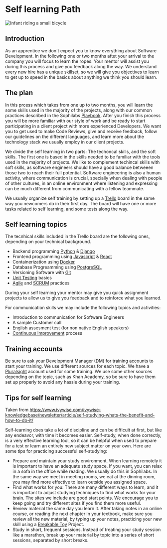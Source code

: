 # Self learning Path

![Infant riding a small bicycle](https://d2wlcd8my7k9h4.cloudfront.net/static/figures/development.jpg)

## Introduction

As an apprentice we don't expect you to know everything about Software Development. In the following one or two months aftet your arrival to the company you will focus to learn the ropes. Your mentor will assist you during this process and give you feedback along the way. We understand every new hire has a unique skillset, so we will give you objectives to learn to get up to speed in the basics about anything we think you should learn.


## The plan

In this prcess which takes from one up to two months, you will learn the some skills used in the majority of the projects, along with our common practices described in the Sophilabs [Playbook](https://sophilabs.co/playbook/). After you finish this process you will be more familiar with our style of work and be ready to start participating in a client project with more experienced Developers. We want you to get used to make Code Reviews, give and receive feedback, follow our guidelines on the different languages, and learn more about the technology stack we usually employ in our client projects.


We divide the self learning in two parts: The techoncal skills, and the soft skills. The first one is based in the skills needed to be familiar with the tools used in the majority of projects. We like to complement techincal skills with soft skills, as software engineers should have a good balance betweeen those two to reach their full potential. Software engineering is also a human activity, where communication is crucial, specially when dealing with people of other cultures, in an online environment where listening and expressing can be much different from communicating with a fellow teammate.

We usually organize self training by setting up a [Trello](http://trello.com/) board in the same way you newcomers do in their first day. The board will have one or more tasks related to self learning, and some tests along the way.

## Self learning topics

The tecnhical skills included in the Trello board are the following ones, depending on your technical background.

* Backend programming [Python](https://www.python.org/) & [Django](https://www.djangoproject.com/)
* Frontend programming using [Javascript](https://www.javascript.com/) & [React](https://reactjs.org/)
* Containerization using [Docker](https://www.docker.com/)
* Database Progreamming using [PostgreSQL](https://www.postgresql.org/)
* Versioning Software with [Git](https://git-scm.com/)
* [Unit Testing](https://en.wikipedia.org/wiki/Unit_testing) basics
* [Agile](https://sophilabs.co/playbook/#the-agile-way) and [SCRUM](https://www.scrum.org/resources/what-is-scrum) practices

During your self learning your mentor may give you quick assignment projects to allow us to give you feedback and to reinforce what you learned.

For communication skills we may include the following topics and activities:

* Introduction to communication for Software Engineers
* A sample Customer call
* English assesment test (for non native English speakers)
* [Continuous Improvement](https://man.sophilabs.io/people/#continuous-improvement) process

## Training accounts

Be sure to ask your Development Manager (DM) for training accounts to start your training. We use different sources for each topic. We have a [Pluralsight](https://www.pluralsight.com/) account used for some training. We use some other sources depending on the topic, such as Khan Academy, so be sure to have them set up properly to avoid any hassle during your training.

## Tips for self learning

Taken from https://www.ivywise.com/ivywise-knowledgebase/newsletter/article/self-studying-whats-the-benefit-and-how-to-do-it/

Self-learning does take a lot of discipline and can be difficult at first, but like any endeavor, with time it becomes easier. Self-study, when done correctly, is a very effective learning tool, so it can be helpful when used to prepare for a test or learn an entirely new subject matter on your own. Here are some tips for practicing successful self-studying:

* Prepare and maintain your study environment. When learning remotely it is important to have an adequate study space. If you want, you can relax in a sofa in the office while reading. We usually do this in Sophilabs. In the same way we meet in meeting rooms, we eat at the dinning room, you may find more effective to learn outside you assigned space.
* Find what works for you: There are many different ways to learn, and it is important to adjust studying techniques to find what works for your brain. The sites we include are good start points. We encourage you to keep going and try different sites if you find them more useful.
* Review material the same day you learn it. After taking notes in an online course, or reading the next chapter in your textbook, make sure you review all the new material, by typing up your notes, practicing your new skill using a [Breakable Toy](http://redsquirrel.com/dave/work/a2j/patterns/BreakableToys.html) Project.
* Study in short, frequent sessions. Instead of treating your study session like a marathon, break up your material by topic into a series of short sessions, separated by short breaks.